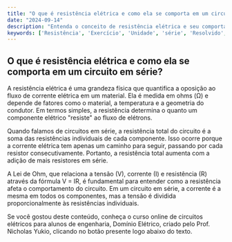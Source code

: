 ```yaml
---
title: "O que é resistência elétrica e como ela se comporta em um circuito em série?"
date: "2024-09-14"
description: "Entenda o conceito de resistência elétrica e seu comportamento em circuitos em série."
keywords: ['Resistência', 'Exercício', 'Unidade', 'série', 'Resolvido', 'Kirchhoff', 'Energia']
---
```


## O que é resistência elétrica e como ela se comporta em um circuito em série?

A resistência elétrica é uma grandeza física que quantifica a oposição ao fluxo de corrente elétrica em um material. Ela é medida em ohms (Ω) e depende de fatores como o material, a temperatura e a geometria do condutor. Em termos simples, a resistência determina o quanto um componente elétrico "resiste" ao fluxo de elétrons.

Quando falamos de circuitos em série, a resistência total do circuito é a soma das resistências individuais de cada componente. Isso ocorre porque a corrente elétrica tem apenas um caminho para seguir, passando por cada resistor consecutivamente. Portanto, a resistência total aumenta com a adição de mais resistores em série.

A Lei de Ohm, que relaciona a tensão (V), corrente (I) e resistência (R) através da fórmula V = IR, é fundamental para entender como a resistência afeta o comportamento do circuito. Em um circuito em série, a corrente é a mesma em todos os componentes, mas a tensão é dividida proporcionalmente às resistências individuais.

Se você gostou deste conteúdo, conheça o curso online de circuitos elétricos para alunos de engenharia, Domínio Elétrico, criado pelo Prof. Nicholas Yukio, clicando no botão presente logo abaixo do texto.